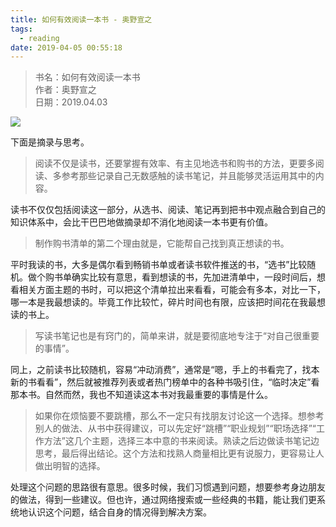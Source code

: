 ```yaml
---
title: 如何有效阅读一本书 - 奥野宣之
tags:
  - reading
date: 2019-04-05 00:55:18
---
```


> 书名：如何有效阅读一本书  
> 作者：奥野宣之  
> 日期：2019.04.03  

![](http://sinacloud.net/blog-image/how-to-read-a-book.png)

下面是摘录与思考。

> 阅读不仅是读书，还要掌握有效率、有主见地选书和购书的方法，更要多阅读、多参考那些记录自己无数感触的读书笔记，并且能够灵活运用其中的内容。

读书不仅仅包括阅读这一部分，从选书、阅读、笔记再到把书中观点融合到自己的知识体系中，会比干巴巴地做摘录却不消化地阅读一本书更有价值。

> 制作购书清单的第二个理由就是，它能帮自己找到真正想读的书。

平时我读的书，大多是偶尔看到畅销书单或者读书软件推送的书，“选书”比较随机。做个购书单确实比较有意思，看到想读的书，先加进清单中，一段时间后，想看相关方面主题的书时，可以把这个清单拉出来看看，可能会有多本，对比一下，哪一本是我最想读的。毕竟工作比较忙，碎片时间也有限，应该把时间花在我最想读的书上。

> 写读书笔记也是有窍门的，简单来讲，就是要彻底地专注于“对自己很重要的事情”。

同上，之前读书比较随机，容易“冲动消费”，通常是“嗯，手上的书看完了，找本新的书看看”，然后就被推荐列表或者热门榜单中的各种书吸引住，“临时决定”看那本书。自然而然，我也不知道读这本书对我最重要的事情是什么。

> 如果你在烦恼要不要跳槽，那么不一定只有找朋友讨论这一个选择。想参考别人的做法、从书中获得建议，可以先定好“跳槽”“职业规划”“职场选择”“工作方法”这几个主题，选择三本中意的书来阅读。熟读之后边做读书笔记边思考，最后得出结论。这个方法和找熟人商量相比更有说服力，更容易让人做出明智的选择。

处理这个问题的思路很有意思。很多时候，我们习惯遇到问题，想要参考身边朋友的做法，得到一些建议。但也许，通过网络搜索或一些经典的书籍，能让我们更系统地认识这个问题，结合自身的情况得到解决方案。

